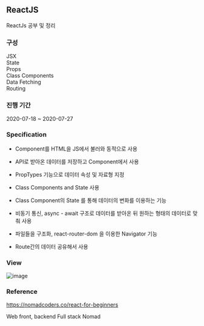 ## ReactJS

ReactJs 공부 및 정리

### 구성    
JSX   
State   
Props   
Class Components    
Data Fetching   
Routing   

### 진행 기간
2020-07-18 ~ 2020-07-27

### Specification

- Component를 HTML을 JS에서 불러와 동적으로 사용

- API로 받아온 데이터를 저장하고 Component에서 사용

- PropTypes 기능으로 데이터 속성 및 자료형 지정

- Class Components and State 사용

- Class Component의 State 를 통해 데이터의 변화를 이용하는 기능


- 비동기 통신, async - await 구조로 데이터를 받아온 뒤 원하는 형태의 데이터로 맞춰 사용

- 파일들을 구조화, react-router-dom 을 이용한 Navigator 기능

- Route간의 데이터 공유해서 사용


### View

![image](https://user-images.githubusercontent.com/44837403/181673004-c975b511-a7c2-4938-8a40-a13cd2590f50.png)


### Reference
https://nomadcoders.co/react-for-beginners    

Web front, backend Full stack Nomad 





